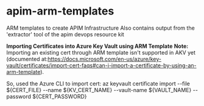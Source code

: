 # apim-arm-templates

ARM templates to create APIM Infrastructure
Also contains output from the 'extractor' tool of the apim devops resource kit

**Importing Certificates into Azure Key Vault using ARM Template**
**Note:** Importing an existing cert through ARM template isn't supported in AKV yet (documented at:https://docs.microsoft.com/en-us/azure/key-vault/certificates/import-cert-faqs#can-i-import-a-certificate-by-using-an-arm-template). 

So, used the Azure CLI to import cert: az keyvault certificate import --file ${CERT_FILE} --name ${KV_CERT_NAME} --vault-name ${VAULT_NAME} --password ${CERT_PASSWORD}

